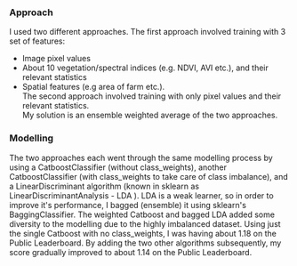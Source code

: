 ### Approach
I used two different approaches. The first approach involved training with 3 set of features:
* Image pixel values 
* About 10 vegetation/spectral indices (e.g. NDVI, AVI etc.), and their relevant statistics 
* Spatial features (e.g area of farm etc.).  
The second approach involved training with only pixel values and their relevant statistics.  
My solution is an ensemble weighted average of the two approaches.

### Modelling
The two approaches each went through the same modelling process by using a CatboostClassifier (without class_weights), another CatboostClassifier (with class_weights to take care of class imbalance), and a LinearDiscriminant algorithm (known in sklearn as LinearDiscriminantAnalysis - LDA ). LDA is a weak learner, so in order to improve it's performance, I bagged (ensemble) it using sklearn's BaggingClassifier. The weighted Catboost and bagged LDA added some diversity to the modelling due to the highly imbalanced dataset. Using just the single Catboost with no class_weights, I was having about 1.18 on the Public Leaderboard. By adding the two other algorithms subsequently, my score gradually improved to about 1.14 on the Public Leaderboard.